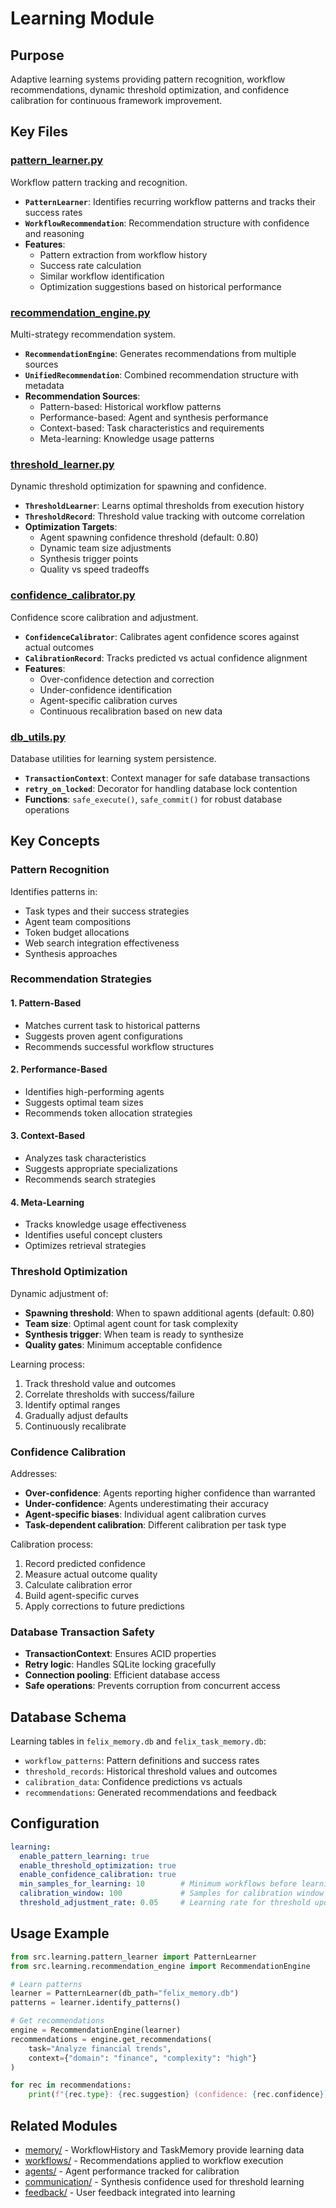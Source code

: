 # Learning Module

## Purpose
Adaptive learning systems providing pattern recognition, workflow recommendations, dynamic threshold optimization, and confidence calibration for continuous framework improvement.

## Key Files

### [pattern_learner.py](pattern_learner.py)
Workflow pattern tracking and recognition.
- **`PatternLearner`**: Identifies recurring workflow patterns and tracks their success rates
- **`WorkflowRecommendation`**: Recommendation structure with confidence and reasoning
- **Features**:
  - Pattern extraction from workflow history
  - Success rate calculation
  - Similar workflow identification
  - Optimization suggestions based on historical performance

### [recommendation_engine.py](recommendation_engine.py)
Multi-strategy recommendation system.
- **`RecommendationEngine`**: Generates recommendations from multiple sources
- **`UnifiedRecommendation`**: Combined recommendation structure with metadata
- **Recommendation Sources**:
  - Pattern-based: Historical workflow patterns
  - Performance-based: Agent and synthesis performance
  - Context-based: Task characteristics and requirements
  - Meta-learning: Knowledge usage patterns

### [threshold_learner.py](threshold_learner.py)
Dynamic threshold optimization for spawning and confidence.
- **`ThresholdLearner`**: Learns optimal thresholds from execution history
- **`ThresholdRecord`**: Threshold value tracking with outcome correlation
- **Optimization Targets**:
  - Agent spawning confidence threshold (default: 0.80)
  - Dynamic team size adjustments
  - Synthesis trigger points
  - Quality vs speed tradeoffs

### [confidence_calibrator.py](confidence_calibrator.py)
Confidence score calibration and adjustment.
- **`ConfidenceCalibrator`**: Calibrates agent confidence scores against actual outcomes
- **`CalibrationRecord`**: Tracks predicted vs actual confidence alignment
- **Features**:
  - Over-confidence detection and correction
  - Under-confidence identification
  - Agent-specific calibration curves
  - Continuous recalibration based on new data

### [db_utils.py](db_utils.py)
Database utilities for learning system persistence.
- **`TransactionContext`**: Context manager for safe database transactions
- **`retry_on_locked`**: Decorator for handling database lock contention
- **Functions**: `safe_execute()`, `safe_commit()` for robust database operations

## Key Concepts

### Pattern Recognition
Identifies patterns in:
- Task types and their success strategies
- Agent team compositions
- Token budget allocations
- Web search integration effectiveness
- Synthesis approaches

### Recommendation Strategies

#### 1. Pattern-Based
- Matches current task to historical patterns
- Suggests proven agent configurations
- Recommends successful workflow structures

#### 2. Performance-Based
- Identifies high-performing agents
- Suggests optimal team sizes
- Recommends token allocation strategies

#### 3. Context-Based
- Analyzes task characteristics
- Suggests appropriate specializations
- Recommends search strategies

#### 4. Meta-Learning
- Tracks knowledge usage effectiveness
- Identifies useful concept clusters
- Optimizes retrieval strategies

### Threshold Optimization

Dynamic adjustment of:
- **Spawning threshold**: When to spawn additional agents (default: 0.80)
- **Team size**: Optimal agent count for task complexity
- **Synthesis trigger**: When team is ready to synthesize
- **Quality gates**: Minimum acceptable confidence

Learning process:
1. Track threshold value and outcomes
2. Correlate thresholds with success/failure
3. Identify optimal ranges
4. Gradually adjust defaults
5. Continuously recalibrate

### Confidence Calibration

Addresses:
- **Over-confidence**: Agents reporting higher confidence than warranted
- **Under-confidence**: Agents underestimating their accuracy
- **Agent-specific biases**: Individual agent calibration curves
- **Task-dependent calibration**: Different calibration per task type

Calibration process:
1. Record predicted confidence
2. Measure actual outcome quality
3. Calculate calibration error
4. Build agent-specific curves
5. Apply corrections to future predictions

### Database Transaction Safety
- **TransactionContext**: Ensures ACID properties
- **Retry logic**: Handles SQLite locking gracefully
- **Connection pooling**: Efficient database access
- **Safe operations**: Prevents corruption from concurrent access

## Database Schema

Learning tables in `felix_memory.db` and `felix_task_memory.db`:
- `workflow_patterns`: Pattern definitions and success rates
- `threshold_records`: Historical threshold values and outcomes
- `calibration_data`: Confidence predictions vs actuals
- `recommendations`: Generated recommendations and feedback

## Configuration

```yaml
learning:
  enable_pattern_learning: true
  enable_threshold_optimization: true
  enable_confidence_calibration: true
  min_samples_for_learning: 10        # Minimum workflows before learning activates
  calibration_window: 100             # Samples for calibration window
  threshold_adjustment_rate: 0.05     # Learning rate for threshold updates
```

## Usage Example

```python
from src.learning.pattern_learner import PatternLearner
from src.learning.recommendation_engine import RecommendationEngine

# Learn patterns
learner = PatternLearner(db_path="felix_memory.db")
patterns = learner.identify_patterns()

# Get recommendations
engine = RecommendationEngine(learner)
recommendations = engine.get_recommendations(
    task="Analyze financial trends",
    context={"domain": "finance", "complexity": "high"}
)

for rec in recommendations:
    print(f"{rec.type}: {rec.suggestion} (confidence: {rec.confidence})")
```

## Related Modules
- [memory/](../memory/) - WorkflowHistory and TaskMemory provide learning data
- [workflows/](../workflows/) - Recommendations applied to workflow execution
- [agents/](../agents/) - Agent performance tracked for calibration
- [communication/](../communication/) - Synthesis confidence used for threshold learning
- [feedback/](../feedback/) - User feedback integrated into learning
